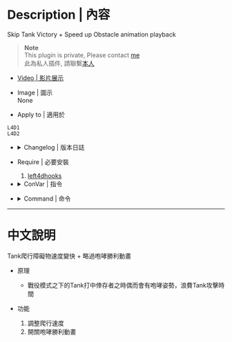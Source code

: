 # Description | 內容
Skip Tank Victory + Speed up Obstacle animation playback

> __Note__ <br/>
This plugin is private, Please contact [me](https://github.com/fbef0102/Game-Private_Plugin#私人插件列表-private-plugins-list)<br/>
此為私人插件, 請聯繫[本人](https://github.com/fbef0102/Game-Private_Plugin#私人插件列表-private-plugins-list)

* [Video | 影片展示](https://youtu.be/yrI7SFZZ_M0)

* Image | 圖示
<br/>None

* Apply to | 適用於
```
L4D1
L4D2
```

* <details><summary>Changelog | 版本日誌</summary>

	* v1.0.6
		* Support L4D1

	* v1.0.5
		* [Original Post by sorallll](https://forums.alliedmods.net/showthread.php?t=336707)
</details>

* Require | 必要安裝
	1. [left4dhooks](https://forums.alliedmods.net/showthread.php?t=321696)

* <details><summary>ConVar | 指令</summary>

	* cfg/sourcemod/skip_tank_taunt.cfg
		```php
		// Obstacle animation playback rate (0=off)
		tank_obstacle_animation_playbackrate "2.5"

		// Tank VICTORY/RAGE_AT_ENEMY/RAGE_AT_KNOCKDOWN animation skip (0=off)
		tank_victory_animation_skip "1"
		```
</details>

* <details><summary>Command | 命令</summary>
	None
</details>

- - - -
# 中文說明
Tank爬行障礙物速度變快 + 略過咆哮勝利動畫

* 原理
	* 戰役模式之下的Tank打中倖存者之時偶而會有咆哮姿勢，浪費Tank攻擊時間

* 功能
	1. 調整爬行速度
	2. 開關咆哮勝利動畫